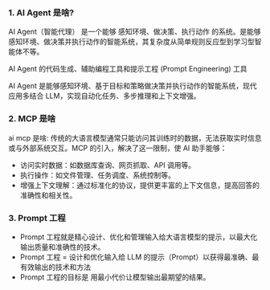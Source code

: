 ### 1. AI Agent  是啥?

<Collapse>

AI Agent（智能代理） 是一个能够 感知环境、做决策、执行动作 的系统。是能够感知环境、做决策并执行动作的智能系统，其复杂度从简单规则反应型到学习型智能体不等。
    
AI Agent 的代码生成、辅助编程工具和提示工程 (Prompt Engineering) 工具

AI Agent 是能够感知环境、基于目标和策略做决策并执行动作的智能系统，现代应用多结合 LLM，实现自动化任务、多步推理和上下文增强。

</Collapse>

### 2. MCP 是啥

<Collapse>

ai mcp 是啥: 
  传统的大语言模型通常只能访问其训练时的数据，无法获取实时信息或与外部系统交互。MCP 的引入，解决了这一限制，使 AI 助手能够：
  - 访问实时数据：如数据库查询、网页抓取、API 调用等。
  - 执行操作：如文件管理、任务调度、系统控制等。
  - 增强上下文理解：通过标准化的协议，提供更丰富的上下文信息，提高回答的准确性和相关性。

</Collapse>

### 3. Prompt 工程

<Collapse>

- Prompt 工程就是精心设计、优化和管理输入给大语言模型的提示，以最大化输出质量和准确性的技术。
- Prompt 工程 = 设计和优化输入给 LLM 的提示（Prompt）以获得最准确、最有效输出的技术和方法
- Prompt 工程的目标是 用最小代价让模型输出最期望的结果。

</Collapse>
